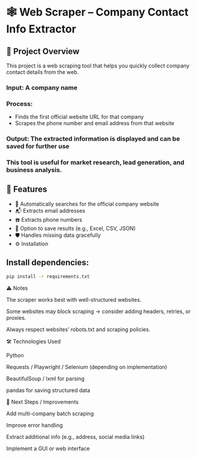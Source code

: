 # 🕸️ Web Scraper – Company Contact Info Extractor
## 📖 Project Overview
This project is a web scraping tool that helps you quickly collect company contact details from the web.

### Input: A company name

### Process:
- Finds the first official website URL for that company
- Scrapes the phone number and email address from that website
### Output: The extracted information is displayed and can be saved for further use

### This tool is useful for market research, lead generation, and business analysis.

## 🚀 Features
- 🔎 Automatically searches for the official company website
- 📬 Extracts email addresses
- ☎️ Extracts phone numbers
- 💾 Option to save results (e.g., Excel, CSV, JSON)
- 🛡️ Handles missing data gracefully
- ⚙️ Installation

## Install dependencies:

```bash
pip install -r requirements.txt
```






⚠️ Notes

The scraper works best with well-structured websites.

Some websites may block scraping → consider adding headers, retries, or proxies.

Always respect websites’ robots.txt and scraping policies.

🛠️ Technologies Used

Python

Requests / Playwright / Selenium (depending on implementation)

BeautifulSoup / lxml for parsing

pandas for saving structured data

📌 Next Steps / Improvements

Add multi-company batch scraping

Improve error handling

Extract additional info (e.g., address, social media links)

Implement a GUI or web interface
